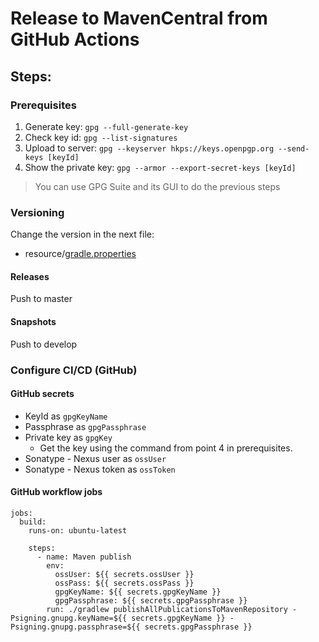 # Release to MavenCentral from GitHub Actions

## Steps:

### Prerequisites

  1. Generate key: `gpg --full-generate-key`
  2. Check key id: `gpg --list-signatures`
  3. Upload to server: `gpg --keyserver hkps://keys.openpgp.org --send-keys [keyId]`
  4. Show the private key: `gpg --armor --export-secret-keys [keyId]`

> You can use GPG Suite and its GUI to do the previous steps

### Versioning

Change the version in the next file:

- resource/[gradle.properties](/resource/gradle.properties)

#### Releases

Push to master

#### Snapshots

Push to develop
      
### Configure CI/CD (GitHub)

#### GitHub secrets

  - KeyId as `gpgKeyName`
  - Passphrase as `gpgPassphrase`
  - Private key as `gpgKey`
    - Get the key using the command from point 4 in prerequisites.
  - Sonatype - Nexus user as `ossUser`
  - Sonatype - Nexus token as `ossToken`

#### GitHub workflow jobs

```
jobs:
  build:
    runs-on: ubuntu-latest

    steps:
      - name: Maven publish
        env:
          ossUser: ${{ secrets.ossUser }}
          ossPass: ${{ secrets.ossPass }}
          gpgKeyName: ${{ secrets.gpgKeyName }}
          gpgPassphrase: ${{ secrets.gpgPassphrase }}
        run: ./gradlew publishAllPublicationsToMavenRepository -Psigning.gnupg.keyName=${{ secrets.gpgKeyName }} -Psigning.gnupg.passphrase=${{ secrets.gpgPassphrase }}
```

